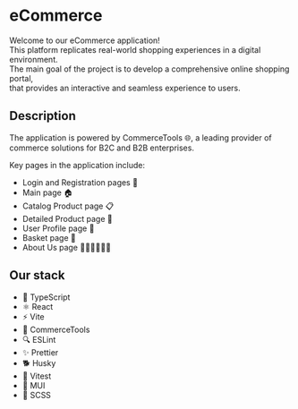 # eCommerce  
Welcome to our eCommerce application!  
This platform replicates real-world shopping experiences in a digital environment.  
The main goal of the project is to develop a comprehensive online shopping portal,  
that provides an interactive and seamless experience to users.

## Description  
The application is powered by CommerceTools 🌐, a leading provider of commerce solutions for B2C and B2B enterprises.  
   
Key pages in the application include:

+ Login and Registration pages 🔐
+ Main page 🏠
+ Catalog Product page 📋
+ Detailed Product page 🔎
+ User Profile page 👤
+ Basket page 🛒
+ About Us page 🙋‍♀️🙋‍♂️🙋‍♀️  

## Our stack  

- 📘 TypeScript  
- ⚛️ React  
- ⚡ Vite  
- 🛒 CommerceTools  
- 🔍 ESLint  
- ✨ Prettier  
- 🐕 Husky  
- 🚀 Vitest  
- 🎨 MUI  
- 💅 SCSS
